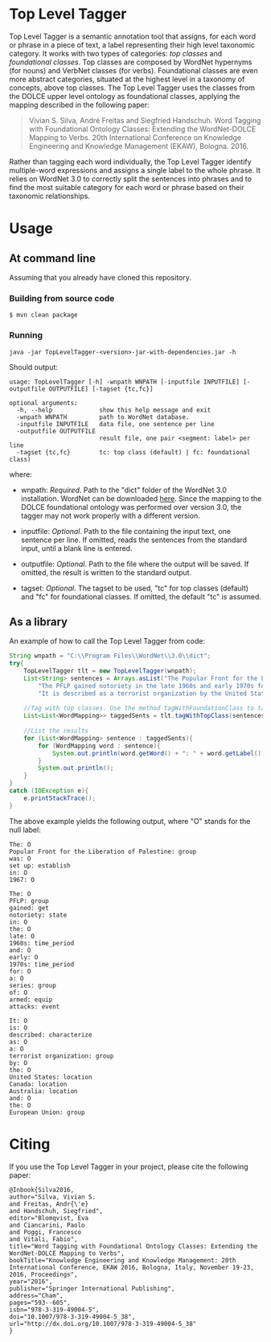 # Top Level Tagger

Top Level Tagger is a semantic annotation tool that assigns, for each word or phrase in a piece of text, a label representing their high level taxonomic category. It works with 
two types of categories: *top classes* and *foundational classes*. Top classes are composed by WordNet hypernyms (for nouns) and VerbNet classes (for verbs). Foundational classes 
are even more abstract categories, situated at the highest level in a taxonomy of concepts, above top classes. The Top Level Tagger uses the classes from the DOLCE upper level 
ontology as foundational classes, applying the mapping described in the following paper:

> Vivian S. Silva, André Freitas and Siegfried Handschuh. Word Tagging with Foundational Ontology Classes: Extending the WordNet-DOLCE Mapping to Verbs. 20th International 
Conference on Knowledge Engineering and Knowledge Management (EKAW), Bologna. 2016.

Rather than tagging each word individually, the Top Level Tagger identify multiple-word expressions and assigns a single label to the whole phrase. It relies on WordNet 3.0 
to correctly split the sentences into phrases and to find the most suitable category for each word or phrase based on their taxonomic relationships.

# Usage

## At command line

Assuming that you already have cloned this repository.

### Building from source code

```
$ mvn clean package
```

### Running

```
java -jar TopLevelTagger-<version>-jar-with-dependencies.jar -h
```
Should output:

```
usage: TopLevelTagger [-h] -wnpath WNPATH [-inputfile INPUTFILE] [-outputfile OUTPUTFILE] [-tagset {tc,fc}]

optional arguments:
  -h, --help             show this help message and exit
  -wnpath WNPATH         path to WordNet database.
  -inputfile INPUTFILE   data file, one sentence per line
  -outputfile OUTPUTFILE
                         result file, one pair <segment: label> per line
  -tagset {tc,fc}        tc: top class (default) | fc: foundational class)

```

where:

- wnpath: *Required*. Path to the "dict" folder of the WordNet 3.0 installation. WordNet can be downloaded [here](http://wordnet.princeton.edu/wordnet/download/current-version/). Since the mapping to the DOLCE foundational ontology 
was performed over version 3.0, the tagger may not work properly with a different version.

- inputfile: *Optional*. Path to the file containing the input text, one sentence per line. If omitted, reads the sentences from the standard input, until a blank line 
is entered.

- outputfile: *Optional*. Path to the file where the output will be saved. If omitted, the result is written to the standard output.

- tagset: *Optional*. The tagset to be used, "tc" for top classes (default) and "fc" for foundational classes. If omitted, the default "tc" is assumed.

## As a library

An example of how to call the Top Level Tagger from code:

```java
String wnpath = "C:\\Program Files\\WordNet\\3.0\\dict";
try{
	TopLevelTagger tlt = new TopLevelTagger(wnpath);
	List<String> sentences = Arrays.asList("The Popular Front for the Liberation of Palestine was set up in 1967.",
		"The PFLP gained notoriety in the late 1960s and early 1970s for a series of armed attacks.",
		"It is described as a terrorist organization by the United States, Canada, Australia, and the European Union.");
		
	//Tag with top classes. Use the method tagWithFoundationClass to tag with DOLCE categories instead
	List<List<WordMapping>> taggedSents = tlt.tagWithTopClass(sentences);
			
	//List the results
	for (List<WordMapping> sentence : taggedSents){
		for (WordMapping word : sentence){
			System.out.println(word.getWord() + ": " + word.getLabel());
		}
		System.out.println();
	}
}	
catch (IOException e){
	e.printStackTrace();
}
```

The above example yields the following output, where "O" stands for the null label:

```
The: O
Popular Front for the Liberation of Palestine: group
was: O
set up: establish
in: O
1967: O

The: O
PFLP: group
gained: get
notoriety: state
in: O
the: O
late: O
1960s: time_period
and: O
early: O
1970s: time_period
for: O
a: O
series: group
of: O
armed: equip
attacks: event

It: O
is: O
described: characterize
as: O
a: O
terrorist organization: group
by: O
the: O
United States: location
Canada: location
Australia: location
and: O
the: O
European Union: group
```

# Citing

If you use the Top Level Tagger in your project, please cite the following paper:

```
@Inbook{Silva2016,
author="Silva, Vivian S.
and Freitas, Andr{\'e}
and Handschuh, Siegfried",
editor="Blomqvist, Eva
and Ciancarini, Paolo
and Poggi, Francesco
and Vitali, Fabio",
title="Word Tagging with Foundational Ontology Classes: Extending the WordNet-DOLCE Mapping to Verbs",
bookTitle="Knowledge Engineering and Knowledge Management: 20th International Conference, EKAW 2016, Bologna, Italy, November 19-23, 2016, Proceedings",
year="2016",
publisher="Springer International Publishing",
address="Cham",
pages="593--605",
isbn="978-3-319-49004-5",
doi="10.1007/978-3-319-49004-5_38",
url="http://dx.doi.org/10.1007/978-3-319-49004-5_38"
}
```
